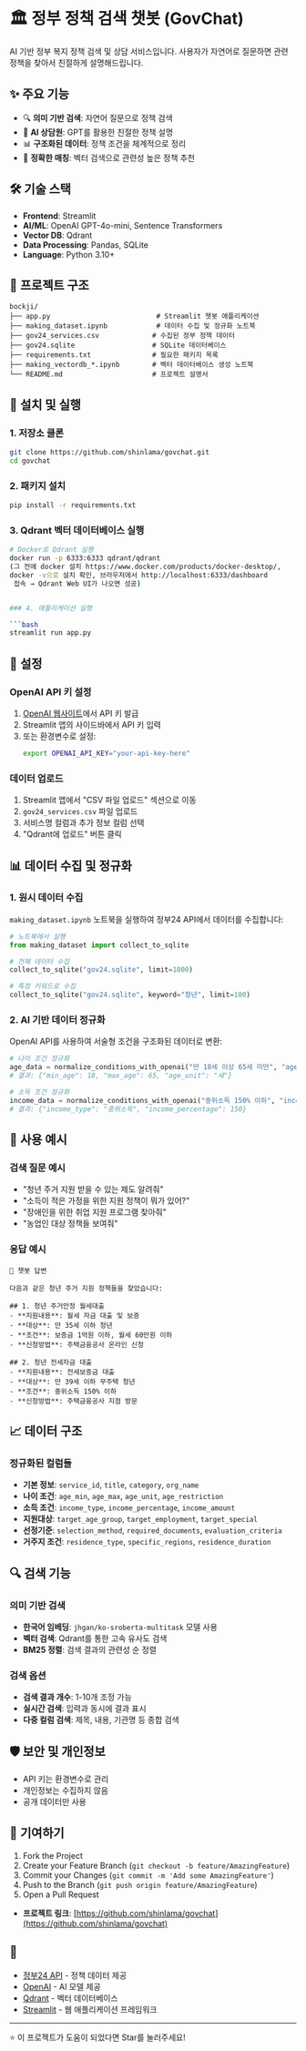 # 🏛️ 정부 정책 검색 챗봇 (GovChat)

AI 기반 정부 복지 정책 검색 및 상담 서비스입니다. 사용자가 자연어로 질문하면 관련 정책을 찾아서 친절하게 설명해드립니다.

## ✨ 주요 기능

- 🔍 **의미 기반 검색**: 자연어 질문으로 정책 검색
- 🤖 **AI 상담원**: GPT를 활용한 친절한 정책 설명
- 📊 **구조화된 데이터**: 정책 조건을 체계적으로 정리
- 🎯 **정확한 매칭**: 벡터 검색으로 관련성 높은 정책 추천

## 🛠️ 기술 스택

- **Frontend**: Streamlit
- **AI/ML**: OpenAI GPT-4o-mini, Sentence Transformers
- **Vector DB**: Qdrant
- **Data Processing**: Pandas, SQLite
- **Language**: Python 3.10+

## 📁 프로젝트 구조

```
bockji/
├── app.py                          # Streamlit 챗봇 애플리케이션
├── making_dataset.ipynb            # 데이터 수집 및 정규화 노트북
├── gov24_services.csv             # 수집된 정부 정책 데이터
├── gov24.sqlite                   # SQLite 데이터베이스
├── requirements.txt               # 필요한 패키지 목록
├── making_vectordb_*.ipynb        # 벡터 데이터베이스 생성 노트북
└── README.md                      # 프로젝트 설명서
```

## 🚀 설치 및 실행

### 1. 저장소 클론

```bash
git clone https://github.com/shinlama/govchat.git
cd govchat
```


### 2. 패키지 설치

```bash
pip install -r requirements.txt
```

### 3. Qdrant 벡터 데이터베이스 실행

```bash
# Docker로 Qdrant 실행
docker run -p 6333:6333 qdrant/qdrant
(그 전에 docker 설치 https://www.docker.com/products/docker-desktop/, 
docker -v으로 설치 확인, 브라우저에서 http://localhost:6333/dashboard
 접속 → Qdrant Web UI가 나오면 성공)


### 4. 애플리케이션 실행

```bash
streamlit run app.py
```

## 🔧 설정

### OpenAI API 키 설정

1. [OpenAI 웹사이트](https://platform.openai.com/api-keys)에서 API 키 발급
2. Streamlit 앱의 사이드바에서 API 키 입력
3. 또는 환경변수로 설정:
   ```bash
   export OPENAI_API_KEY="your-api-key-here"
   ```

### 데이터 업로드

1. Streamlit 앱에서 "CSV 파일 업로드" 섹션으로 이동
2. `gov24_services.csv` 파일 업로드
3. 서비스명 컬럼과 추가 정보 컬럼 선택
4. "Qdrant에 업로드" 버튼 클릭

## 📊 데이터 수집 및 정규화

### 1. 원시 데이터 수집

`making_dataset.ipynb` 노트북을 실행하여 정부24 API에서 데이터를 수집합니다:

```python
# 노트북에서 실행
from making_dataset import collect_to_sqlite

# 전체 데이터 수집
collect_to_sqlite("gov24.sqlite", limit=1000)

# 특정 키워드로 수집
collect_to_sqlite("gov24.sqlite", keyword="청년", limit=100)
```

### 2. AI 기반 데이터 정규화

OpenAI API를 사용하여 서술형 조건을 구조화된 데이터로 변환:

```python
# 나이 조건 정규화
age_data = normalize_conditions_with_openai("만 18세 이상 65세 미만", "age")
# 결과: {"min_age": 18, "max_age": 65, "age_unit": "세"}

# 소득 조건 정규화
income_data = normalize_conditions_with_openai("중위소득 150% 이하", "income")
# 결과: {"income_type": "중위소득", "income_percentage": 150}
```

## 🎯 사용 예시

### 검색 질문 예시

- "청년 주거 지원 받을 수 있는 제도 알려줘"
- "소득이 적은 가정을 위한 지원 정책이 뭐가 있어?"
- "장애인을 위한 취업 지원 프로그램 찾아줘"
- "농업인 대상 정책들 보여줘"

### 응답 예시

```
🤖 챗봇 답변

다음과 같은 청년 주거 지원 정책들을 찾았습니다:

## 1. 청년 주거안정 월세대출
- **지원내용**: 월세 자금 대출 및 보증
- **대상**: 만 35세 이하 청년
- **조건**: 보증금 1억원 이하, 월세 60만원 이하
- **신청방법**: 주택금융공사 온라인 신청

## 2. 청년 전세자금 대출
- **지원내용**: 전세보증금 대출
- **대상**: 만 39세 이하 무주택 청년
- **조건**: 중위소득 150% 이하
- **신청방법**: 주택금융공사 지점 방문
```

## 📈 데이터 구조

### 정규화된 컬럼들

- **기본 정보**: `service_id`, `title`, `category`, `org_name`
- **나이 조건**: `age_min`, `age_max`, `age_unit`, `age_restriction`
- **소득 조건**: `income_type`, `income_percentage`, `income_amount`
- **지원대상**: `target_age_group`, `target_employment`, `target_special`
- **선정기준**: `selection_method`, `required_documents`, `evaluation_criteria`
- **거주지 조건**: `residence_type`, `specific_regions`, `residence_duration`

## 🔍 검색 기능

### 의미 기반 검색

- **한국어 임베딩**: `jhgan/ko-sroberta-multitask` 모델 사용
- **벡터 검색**: Qdrant를 통한 고속 유사도 검색
- **BM25 정렬**: 검색 결과의 관련성 순 정렬

### 검색 옵션

- **검색 결과 개수**: 1-10개 조정 가능
- **실시간 검색**: 입력과 동시에 결과 표시
- **다중 컬럼 검색**: 제목, 내용, 기관명 등 종합 검색

## 🛡️ 보안 및 개인정보

- API 키는 환경변수로 관리
- 개인정보는 수집하지 않음
- 공개 데이터만 사용

## 🤝 기여하기

1. Fork the Project
2. Create your Feature Branch (`git checkout -b feature/AmazingFeature`)
3. Commit your Changes (`git commit -m 'Add some AmazingFeature'`)
4. Push to the Branch (`git push origin feature/AmazingFeature`)
5. Open a Pull Request

- **프로젝트 링크**: [https://github.com/shinlama/govchat](https://github.com/shinlama/govchat)

## 🙏 
- [정부24 API](https://www.gov.kr/portal/api) - 정책 데이터 제공
- [OpenAI](https://openai.com/) - AI 모델 제공
- [Qdrant](https://qdrant.tech/) - 벡터 데이터베이스
- [Streamlit](https://streamlit.io/) - 웹 애플리케이션 프레임워크

---

⭐ 이 프로젝트가 도움이 되었다면 Star를 눌러주세요!
